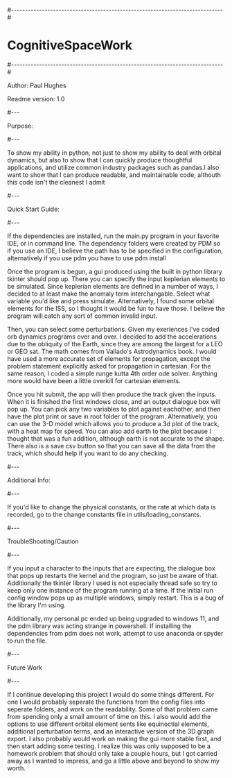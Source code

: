 #----------------------------------------------------------------------------#
#                         CognitiveSpaceWork                                 #
#----------------------------------------------------------------------------#


Author: Paul Hughes

Readme version: 1.0

#---

Purpose:

#---


To show my ability in python, not just to show my ability to deal with orbital dynamics, but also to show
that I can quickly produce thoughtful applications, and utilize common industry packages such as pandas.I also 
want to show that I can produce readable, and maintainable code, althouth this code isn't the cleanest I admit

#---

Quick Start Guide:

#---

If the dependencies are installed, run the main.py program in your favorite IDE, or in command line.
The dependency folders were created by PDM so if you use an IDE, I believe the path has to be specified in the configuration,
alternatively if you use pdm you have to use pdm install

Once the program is begun, a gui produced using the built in python library tkinter should pop up. There you can specify the input
keplerian elements to be simulated. Since keplerian elements are defined in a number of ways, I decided to at least make the anomaly term 
interchangable. Select what variable you'd like and press simulate. Alternatively, I found some orbital elements for the ISS, so I thought it 
would be fun to have those. I believe the program will catch any sort of common invalid input. 

Then, you can select some perturbations. Given my exeriences I've coded orb dynamics programs over and over. I decided to add the 
accelerations due to the obliquity of the Earth, since they are among the largest for a LEO or GEO sat. The math comes from Vallado's Astrodynamics book.
I would have used a more accurate set of elements for propagation, except the problem statement explicitly asked for propagation in cartesian. For the same 
reason, I coded a simple runge kutta 4th order ode solver. Anything more would have been a little overkill for cartesian elements.

Once you hit submit, the app will then produce the track given the inputs. When it is finished the first windows close, and an 
output dialogue box will pop up. You can pick any two variables to plot against eachother, and then have the plot print or save in 
root folder of the program. Alternatively, you can use the 3-D model which allows you to produce a 3d plot of the track, with a heat map for speed.
You can also add earth to the plot because I thought that was a fun addition, although earth is not accurate to the shape. There also is a save csv button
so that you can save all the data from the track, which should help if you want to do any checking.

#---

Additional Info:

#---

If you'd like to change the physical constants, or the rate at which data is recorded, go to the change constants file in utils/loading_constants.

#---

TroubleShooting/Caution

#---

If you input a character to the inputs that are expecting, the dialogue box that pops up restarts the kernel and the program, so just be aware of that.
Additionally the tkinter library I used is not especially thread safe so try to keep only one instance of the program running at a time. If the initial 
run config window pops up as multiple windows, simply restart. This is a bug of the library I'm using.

Additionally, my personal pc ended up being upgraded to windows 11, and the pdm library was acting strange in powershell. If installing the dependencies from 
pdm does not work, attempt to use anaconda or spyder to run the file.

#---

Future Work

#---

If I continue developing this project I would do some things different. For one I would probably seperate the functions from the config files into seperate folders,
and work on the readability. Some of that problem came from spending only a small amount of time on this. I also would add the options to use different orbital 
element sents like equinoctial elements, additional perturbation terms, and an interactive version of the 3D graph export. I also probably would work on making the gui more stable first, and then start adding some testing. I realize this was only supposed to be a homework problem that should only take a couple hours, but I 
got carried away as I wanted to impress, and go a little above and beyond to show my worth.
